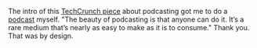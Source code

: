 The intro of this <a href="https://techcrunch.com/2019/10/31/how-i-podcast-im-listenings-anita-flores/">TechCrunch piece</a> about podcasting got me to do a <a href="http://scripting.com/2019/10/31/theBeautyOfPodcasting.m4a">podcast</a> myself. "The beauty of podcasting is that anyone can do it. It’s a rare medium that’s nearly as easy to make as it is to consume." Thank you. That was by design.
